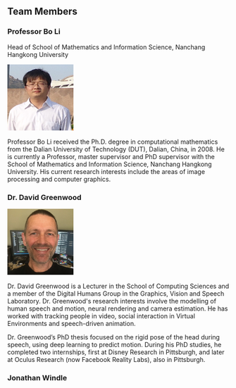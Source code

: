 
## Team Members

### Professor  Bo Li

Head of School of Mathematics and Information Science, Nanchang Hangkong University

<img src="https://github.com/ISCANCHU/ISCANCHU.github.io/blob/main/img/libo.jpg"
    alt="Prof. Bo Li"
    width="150px"
    height="150px">

Professor Bo Li received the Ph.D. degree in computational mathematics from the Dalian University of Technology (DUT), Dalian, China, in 2008. He is currently
a Professor, master supervisor and PhD supervisor with the School of Mathematics and Information Science, Nanchang Hangkong University. His current research interests include the areas of image processing and computer graphics. 


### Dr. David Greenwood

<img src="https://github.com/UEA-digital-human-group/uea-digital-human-group.github.io/raw/master/img/uea_profile_300.jpg"
    alt="Dr. David Greenwood"
    width="150px"
    height="150px">

Dr. David Greenwood is a Lecturer in the School of Computing Sciences and a member of the Digital Humans Group in the Graphics, Vision and Speech Laboratory. Dr. Greenwood's research interests involve the modelling of human speech and motion, neural rendering and camera estimation. He has worked with tracking people in video, social interaction in Virtual Environments and speech-driven animation.


Dr. Greenwood’s PhD thesis focused on the rigid pose of the head during speech, using deep learning to predict motion. During his PhD studies, he completed two internships, first at Disney Research in Pittsburgh, and later at Oculus Research (now Facebook Reality Labs), also in Pittsburgh.



### Jonathan Windle

